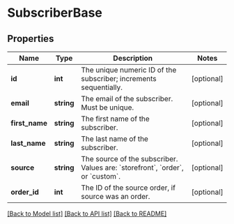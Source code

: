 # SubscriberBase

## Properties
Name | Type | Description | Notes
------------ | ------------- | ------------- | -------------
**id** | **int** | The unique numeric ID of the subscriber; increments sequentially. | [optional] 
**email** | **string** | The email of the subscriber. Must be unique. | [optional] 
**first_name** | **string** | The first name of the subscriber. | [optional] 
**last_name** | **string** | The last name of the subscriber. | [optional] 
**source** | **string** | The source of the subscriber. Values are: &#x60;storefront&#x60;, &#x60;order&#x60;, or &#x60;custom&#x60;. | [optional] 
**order_id** | **int** | The ID of the source order, if source was an order. | [optional] 

[[Back to Model list]](../README.md#documentation-for-models) [[Back to API list]](../README.md#documentation-for-api-endpoints) [[Back to README]](../README.md)


